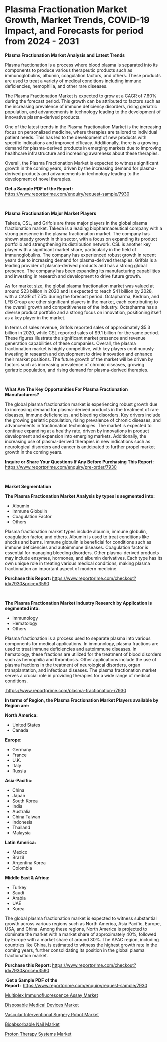 <p><h1>Plasma Fractionation Market Growth, Market Trends, COVID-19 Impact, and Forecasts for period from 2024 - 2031</h1></p><p><strong>Plasma Fractionation Market Analysis and Latest Trends</strong></p>
<p><p>Plasma fractionation is a process where blood plasma is separated into its components to produce various therapeutic products such as immunoglobulins, albumin, coagulation factors, and others. These products are used to treat a variety of medical conditions including immune deficiencies, hemophilia, and other rare diseases.</p><p>The Plasma Fractionation Market is expected to grow at a CAGR of 7.60% during the forecast period. This growth can be attributed to factors such as the increasing prevalence of immune deficiency disorders, rising geriatric population, and advancements in technology leading to the development of innovative plasma-derived products.</p><p>One of the latest trends in the Plasma Fractionation Market is the increasing focus on personalized medicine, where therapies are tailored to individual patient needs. This has led to the development of new products with specific indications and improved efficacy. Additionally, there is a growing demand for plasma-derived products in emerging markets due to improving healthcare infrastructure and increasing awareness about these therapies.</p><p>Overall, the Plasma Fractionation Market is expected to witness significant growth in the coming years, driven by the increasing demand for plasma-derived products and advancements in technology leading to the development of novel therapies.</p></p>
<p><strong>Get a Sample PDF of the Report:&nbsp;</strong> <a href="https://www.reportprime.com/enquiry/request-sample/7930">https://www.reportprime.com/enquiry/request-sample/7930</a></p>
<p>&nbsp;</p>
<p><strong>Plasma Fractionation Major Market Players</strong></p>
<p><p>Takeda, CSL, and Grifols are three major players in the global plasma fractionation market. Takeda is a leading biopharmaceutical company with a strong presence in the plasma fractionation market. The company has shown steady growth in this sector, with a focus on expanding its product portfolio and strengthening its distribution network. CSL is another key player with a significant market share, particularly in the field of immunoglobulins. The company has experienced robust growth in recent years due to increasing demand for plasma-derived therapies. Grifols is a leading provider of plasma-derived products and has a strong global presence. The company has been expanding its manufacturing capabilities and investing in research and development to drive future growth.</p><p>As for market size, the global plasma fractionation market was valued at around $23 billion in 2020 and is expected to reach $41 billion by 2028, with a CAGR of 7.5% during the forecast period. Octapharma, Kedrion, and LFB Group are other significant players in the market, each contributing to the overall growth and competitiveness of the industry. Octapharma has a diverse product portfolio and a strong focus on innovation, positioning itself as a key player in the market.</p><p>In terms of sales revenue, Grifols reported sales of approximately $5.3 billion in 2020, while CSL reported sales of $9.1 billion for the same period. These figures illustrate the significant market presence and revenue generation capabilities of these companies. Overall, the plasma fractionation market is highly competitive, with key players continuously investing in research and development to drive innovation and enhance their market positions. The future growth of the market will be driven by factors such as increasing prevalence of chronic diseases, growing geriatric population, and rising demand for plasma-derived therapies.</p></p>
<p>&nbsp;</p>
<p><strong>What Are The Key Opportunities For Plasma Fractionation Manufacturers?</strong></p>
<p><p>The global plasma fractionation market is experiencing robust growth due to increasing demand for plasma-derived products in the treatment of rare diseases, immune deficiencies, and bleeding disorders. Key drivers include the growing geriatric population, rising prevalence of chronic diseases, and advancements in fractionation technologies. The market is expected to continue expanding at a healthy rate, driven by innovations in product development and expansion into emerging markets. Additionally, the increasing use of plasma-derived therapies in new indications such as neurological disorders and cancer is anticipated to further propel market growth in the coming years.</p></p>
<p><strong>Inquire or Share Your Questions If Any Before Purchasing This Report:</strong> <a href="https://www.reportprime.com/enquiry/pre-order/7930">https://www.reportprime.com/enquiry/pre-order/7930</a></p>
<p>&nbsp;</p>
<p><strong>Market Segmentation</strong></p>
<p><strong>The Plasma Fractionation Market Analysis by types is segmented into:</strong></p>
<p><ul><li>Albumin</li><li>Immune Globulin</li><li>Coagulation Factor</li><li>Others</li></ul></p>
<p><p>Plasma fractionation market types include albumin, immune globulin, coagulation factor, and others. Albumin is used to treat conditions like shocks and burns. Immune globulin is beneficial for conditions such as immune deficiencies and autoimmune diseases. Coagulation factor is essential for managing bleeding disorders. Other plasma-derived products may include enzymes, hormones, and albumin derivatives. Each type has its own unique role in treating various medical conditions, making plasma fractionation an important aspect of modern medicine.</p></p>
<p><strong>Purchase this Report:&nbsp;</strong><a href="https://www.reportprime.com/checkout?id=7930&price=3590">https://www.reportprime.com/checkout?id=7930&price=3590</a></p>
<p>&nbsp;</p>
<p><strong>The Plasma Fractionation Market Industry Research by Application is segmented into:</strong></p>
<p><ul><li>Immunology</li><li>Hematology</li><li>Others</li></ul></p>
<p><p>Plasma fractionation is a process used to separate plasma into various components for medical applications. In immunology, plasma fractions are used to treat immune deficiencies and autoimmune diseases. In hematology, these fractions are utilized for the treatment of blood disorders such as hemophilia and thrombosis. Other applications include the use of plasma fractions in the treatment of neurological disorders, organ transplantation, and infectious diseases. The plasma fractionation market serves a crucial role in providing therapies for a wide range of medical conditions.</p></p>
<p><a href="https://www.reportprime.com/plasma-fractionation-r7930">&nbsp;https://www.reportprime.com/plasma-fractionation-r7930</a></p>
<p><strong>In terms of Region, the Plasma Fractionation Market Players available by Region are:</strong></p>
<p>
    <p> <strong> North America: </strong>
        <ul>
            <li>United States</li>
            <li>Canada</li>
        </ul>
        </p> 
    <p> <strong> Europe: </strong>
        <ul>
            <li>Germany</li>
            <li>France</li>
            <li>U.K.</li>
            <li>Italy</li>
            <li>Russia</li>
        </ul>
        </p> 
    <p> <strong> Asia-Pacific: </strong>
        <ul>
            <li>China</li>
            <li>Japan</li>
            <li>South Korea</li>
            <li>India</li>
            <li>Australia</li>
            <li>China Taiwan</li>
            <li>Indonesia</li>
            <li>Thailand</li>
            <li>Malaysia</li>
        </ul>
        </p> 
    <p> <strong> Latin America: </strong>
        <ul>
            <li>Mexico</li>
            <li>Brazil</li>
            <li>Argentina Korea</li>
            <li>Colombia</li>
        </ul>
        </p> 
    <p> <strong> Middle East & Africa: </strong>
        <ul>
            <li>Turkey</li>
            <li>Saudi</li>
            <li>Arabia</li>
            <li>UAE</li>
            <li>Korea</li>
        </ul>
    </p>
    </p>
<p><p>The global plasma fractionation market is expected to witness substantial growth across various regions such as North America, Asia Pacific, Europe, USA, and China. Among these regions, North America is projected to dominate the market with a market share of approximately 40%, followed by Europe with a market share of around 30%. The APAC region, including countries like China, is estimated to witness the highest growth rate in the coming years, further consolidating its position in the global plasma fractionation market.</p></p>
<p><strong>Purchase this Report: </strong><a href="https://www.reportprime.com/checkout?id=7930&price=3590">https://www.reportprime.com/checkout?id=7930&price=3590</a></p>
<p>&nbsp;<strong>Get a Sample PDF of the Report:&nbsp;&nbsp;</strong><a href="https://www.reportprime.com/enquiry/request-sample/7930">https://www.reportprime.com/enquiry/request-sample/7930</a></p>
<p><strong></strong></p>
<p><p><a href="https://medium.com/@lrusselljames32024/multiplex-immunofluorescence-assay-market-size-share-analysis-growth-trends-forecast-2024-7e99285cc73b">Multiplex Immunofluorescence Assay Market</a></p><p><a href="https://github.com/claudianurdin/Market-Research-Report-List-2/blob/main/disposable-medical-devices-market.md">Disposable Medical Devices Market</a></p><p><a href="https://medium.com/@aaronschoen2023/vascular-interventional-surgery-robot-market-growth-market-segmentation-and-regional-analysis-9176cd558085">Vascular Interventional Surgery Robot Market</a></p><p><a href="https://medium.com/@claire.robertson78798456/bioabsorbable-nail-market-overview-regional-outlook-and-competitive-strategies-on-bioabsorbable-d21932024234">Bioabsorbable Nail Market</a></p><p><a href="https://github.com/kimjmgeh81/Market-Research-Report-List-2/blob/main/proton-therapy-systems-market.md">Proton Therapy Systems Market</a></p></p>
